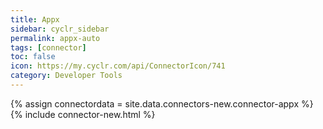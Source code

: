```yaml
---
title: Appx
sidebar: cyclr_sidebar
permalink: appx-auto
tags: [connector]
toc: false
icon: https://my.cyclr.com/api/ConnectorIcon/741
category: Developer Tools
---
```

{% assign connectordata = site.data.connectors-new.connector-appx %}
{% include connector-new.html %}	